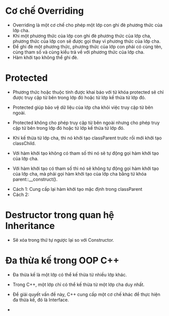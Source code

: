 # Cơ chế Overriding

- Overriding là một cơ chế cho phép một lớp con ghi đè phương thức của lớp cha.
- Khi một phương thức của lớp con ghi đè phương thức của lớp cha, phương thức của lớp con sẽ được gọi thay vì phương thức của lớp cha.
- Để ghi đè một phương thức, phương thức của lớp con phải có cùng tên, cùng tham số và cùng kiểu trả về với phương thức của lớp cha.
- Hàm khởi tạo không thể ghi đè.

# Protected

- Phương thức hoặc thuộc tính được khai báo với từ khóa protected sẽ chỉ được truy cập từ bên trong lớp đó hoặc từ lớp kế thừa từ lớp đó.
- Protected giúp bảo vệ dữ liệu của lớp cha khỏi việc truy cập từ bên ngoài.
- Protected không cho phép truy cập từ bên ngoài nhưng cho phép truy cập từ bên trong lớp đó hoặc từ lớp kế thừa từ lớp đó.

- Khi kế thừa từ lớp cha, thì nó khởi tạo classParent trước rồi mới khởi tạo classChild.

- Với hàm khởi tạo không có tham số thì nó sẽ tự động gọi hàm khởi tạo của lớp cha.
- Với hàm khởi tạo có tham số thì nó sẽ không tự động gọi hàm khởi tạo của lớp cha, mà phải gọi hàm khởi tạo của lớp cha bằng từ khóa parent::\_\_construct().

* Cách 1: Cung cấp lại hàm khởi tạo mặc định trong classParent
* Cách 2:

# Destructor trong quan hệ Inheritance
- Sẽ xóa trong thứ tự ngược lại so với Constructor.

# Đa thừa kế trong OOP C++
- Đa thừa kế là một lớp có thể kế thừa từ nhiều lớp khác.
- Trong C++, một lớp chỉ có thể kế thừa từ một lớp cha duy nhất.
- Để giải quyết vấn đề này, C++ cung cấp một cơ chế khác để thực hiện đa thừa kế, đó là Interface.

- 